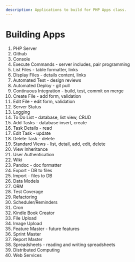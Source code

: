 ```yaml
---
description: Applications to build for PHP Apps class.
---
```


# Building Apps

1. PHP Server
2. Github
3. Console
4. Execute Commands - server includes, pair programming
5. List Files - table formatter, links
6. Display Files - details content, links
7. Automated Test - design reviews
8. Automated Deploy - git pull
9. Continuous Integration - build, test, commit on merge
10. Create File - add form, validation
11. Edit File - edit form, validation
12. Server Status
13. Logging
14. To Do List - database, list view, CRUD
15. Add Tasks - database insert, create
16. Task Details - read
17. Edit Task - update
18. Delete Task - delete
19. Standard Views - list, detail, add, edit, delete 
20. View Inheritance
21. User Authentication
22. Wiki
23. Pandoc - doc formatter
24. Export - DB to files
25. Import - files to DB
26. Data Models
27. ORM
28. Test Coverage
29. Refactoring
30. Scheduler/Reminders
31. Cron
32. Kindle Book Creator
33. File Upload
34. Image Upload
35. Feature Master - future features 
36. Sprint Master
37. Report Master
38. Spreadsheets - reading and writing spreadsheets
39. Distributed Computing
40. Web Services

